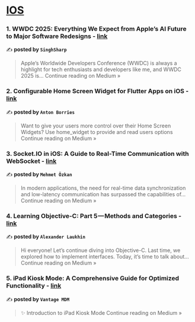 
<h1><a href=https://medium.com/tag/ios/recommended target="_blank" rel="noopener noreferrer">IOS</a></h1>
<h3>1. WWDC 2025: Everything We Expect from Apple’s AI Future to Major Software Redesigns - <a href="https://singhsharp.medium.com/wwdc-2025-everything-we-expect-from-apples-ai-future-to-major-software-redesigns-b8a7e429c374?source=rss------ios-5" target="_blank" rel="noopener noreferrer">link</a></h3>

✍️ **posted by `SinghSharp`**

<blockquote>Apple’s Worldwide Developers Conference (WWDC) is always a highlight for tech enthusiasts and developers like me, and WWDC 2025 is…
Continue reading on Medium »</blockquote>

<h3>2. Configurable Home Screen Widget for Flutter Apps on iOS - <a href="https://medium.com/@ABausG/configurable-home-screen-widget-for-flutter-apps-on-ios-3dc3062cdfc2?source=rss------ios-5" target="_blank" rel="noopener noreferrer">link</a></h3>

✍️ **posted by `Anton Borries`**

<blockquote>Want to give your users more control over their Home Screen Widgets? Use home_widget to provide and read users options
Continue reading on Medium »</blockquote>

<h3>3. Socket.IO in iOS: A Guide to Real-Time Communication with WebSocket - <a href="https://medium.com/@mehmet.trozkan/socket-io-in-ios-a-guide-to-real-time-communication-with-websocket-008e0cd55e0a?source=rss------ios-5" target="_blank" rel="noopener noreferrer">link</a></h3>

✍️ **posted by `Mehmet Özkan`**

<blockquote>In modern applications, the need for real-time data synchronization and low-latency communication has surpassed the capabilities of…
Continue reading on Medium »</blockquote>

<h3>4. Learning Objective-C: Part 5 — Methods and Categories - <a href="https://medium.com/@Alex.laukhin/learning-objective-c-part-5-methods-and-categories-844648e5ab2b?source=rss------ios-5" target="_blank" rel="noopener noreferrer">link</a></h3>

✍️ **posted by `Alexander Laukhin`**

<blockquote>Hi everyone! Let’s continue diving into Objective-C. Last time, we explored how to implement interfaces. Today, it’s time to talk about…
Continue reading on Medium »</blockquote>

<h3>5.  iPad Kiosk Mode: A Comprehensive Guide for Optimized Functionality - <a href="https://vantagemdm.medium.com/ipad-kiosk-mode-a-comprehensive-guide-for-optimized-functionality-66bb6bc8bcbf?source=rss------ios-5" target="_blank" rel="noopener noreferrer">link</a></h3>

✍️ **posted by `Vantage MDM`**

<blockquote>✨ Introduction to iPad Kiosk Mode
Continue reading on Medium »</blockquote>


